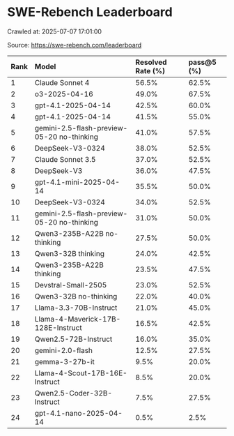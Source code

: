 # SWE-Rebench Leaderboard

Crawled at: 2025-07-07 17:01:00

Source: https://swe-rebench.com/leaderboard

| Rank | Model | Resolved Rate (%) | pass@5 (%) |
| :--- | :--- | :--- | :--- |
| 1 | Claude Sonnet 4 | 56.5% | 62.5% |
| 2 | o3-2025-04-16 | 49.0% | 67.5% |
| 3 | gpt-4.1-2025-04-14 | 42.5% | 60.0% |
| 4 | gpt-4.1-2025-04-14 | 41.5% | 55.0% |
| 5 | gemini-2.5-flash-preview-05-20 no-thinking | 41.0% | 57.5% |
| 6 | DeepSeek-V3-0324 | 38.0% | 52.5% |
| 7 | Claude Sonnet 3.5 | 37.0% | 52.5% |
| 8 | DeepSeek-V3 | 36.0% | 47.5% |
| 9 | gpt-4.1-mini-2025-04-14 | 35.5% | 50.0% |
| 10 | DeepSeek-V3-0324 | 34.0% | 52.5% |
| 11 | gemini-2.5-flash-preview-05-20 no-thinking | 31.0% | 50.0% |
| 12 | Qwen3-235B-A22B no-thinking | 27.5% | 50.0% |
| 13 | Qwen3-32B thinking | 24.0% | 42.5% |
| 14 | Qwen3-235B-A22B thinking | 23.5% | 47.5% |
| 15 | Devstral-Small-2505 | 23.0% | 52.5% |
| 16 | Qwen3-32B no-thinking | 22.0% | 40.0% |
| 17 | Llama-3.3-70B-Instruct | 21.0% | 45.0% |
| 18 | Llama-4-Maverick-17B-128E-Instruct | 16.5% | 42.5% |
| 19 | Qwen2.5-72B-Instruct | 16.0% | 35.0% |
| 20 | gemini-2.0-flash | 12.5% | 27.5% |
| 21 | gemma-3-27b-it | 9.5% | 20.0% |
| 22 | Llama-4-Scout-17B-16E-Instruct | 8.5% | 20.0% |
| 23 | Qwen2.5-Coder-32B-Instruct | 7.5% | 27.5% |
| 24 | gpt-4.1-nano-2025-04-14 | 0.5% | 2.5% |
